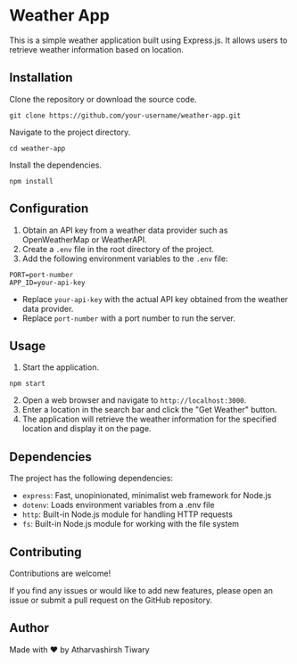# Weather App

This is a simple weather application built using Express.js. It allows users to retrieve weather information based on location.

## Installation

Clone the repository or download the source code.

```
git clone https://github.com/your-username/weather-app.git
```

Navigate to the project directory.

```
cd weather-app
```

Install the dependencies.

```
npm install
```

## Configuration

1. Obtain an API key from a weather data provider such as OpenWeatherMap or WeatherAPI.
2. Create a `.env` file in the root directory of the project.
3. Add the following environment variables to the `.env` file:

```
PORT=port-number
APP_ID=your-api-key
```

-   Replace `your-api-key` with the actual API key obtained from the weather data provider.
-   Replace `port-number` with a port number to run the server.

## Usage

1. Start the application.

```
npm start
```

2. Open a web browser and navigate to `http://localhost:3000`.
3. Enter a location in the search bar and click the "Get Weather" button.
4. The application will retrieve the weather information for the specified location and display it on the page.

## Dependencies

The project has the following dependencies:

-   `express`: Fast, unopinionated, minimalist web framework for Node.js
-   `dotenv`: Loads environment variables from a .env file
-   `http`: Built-in Node.js module for handling HTTP requests
-   `fs`: Built-in Node.js module for working with the file system

## Contributing

Contributions are welcome!

If you find any issues or would like to add new features, please open an issue or submit a pull request on the GitHub repository.

## Author

Made with ♥ by Atharvashirsh Tiwary
